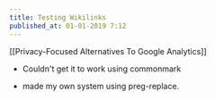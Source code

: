 ```yaml
---
title: Testing Wikilinks
published_at: 01-01-2019 7:12
---
```

[[Privacy-Focused Alternatives To Google Analytics]]

- Couldn't get it to work using commonmark

- made my own system using preg-replace.
